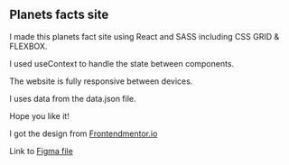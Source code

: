 ## Planets facts site

I made this planets fact site using React and SASS including CSS GRID & FLEXBOX.

I used useContext to handle the state between components.

The website is fully responsive between devices.

I uses data from the data.json file.

Hope you like it!

I got the design from [Frontendmentor.io](https://frontendmentor.io)

Link to [Figma file](https://www.figma.com/file/NK4snUjU3np6mwogLS26DX/planets-fact-site?node-id=0%3A1)
